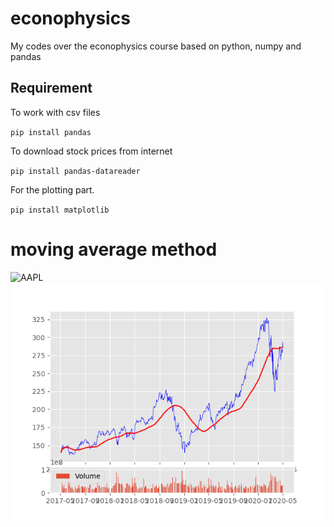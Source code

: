 # econophysics
My codes over the econophysics course based on python, numpy and pandas

## Requirement
To work with csv files

`
pip install pandas
`

To download stock prices from internet

`
pip install pandas-datareader
`

For the plotting part.

`
pip install matplotlib
`
# moving average method
![AAPL](https://user-images.githubusercontent.com/13776994/80971533-2fd1a980-8e32-11ea-8081-d889dce9d3ac.png)
![AAPL](AAPL.png)
